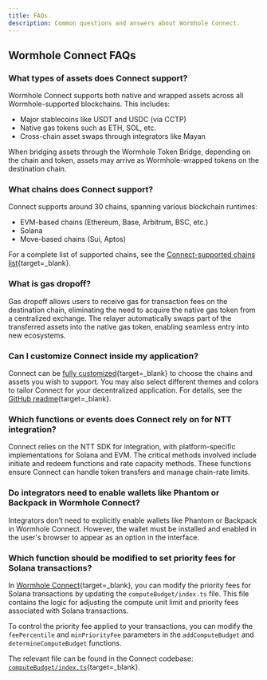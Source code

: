 ```yaml
---
title: FAQs
description: Common questions and answers about Wormhole Connect.
---
```


## Wormhole Connect FAQs

### What types of assets does Connect support? 

Wormhole Connect supports both native and wrapped assets across all Wormhole-supported blockchains. This includes:

 - Major stablecoins like USDT and USDC (via CCTP)
 - Native gas tokens such as ETH, SOL, etc.
 - Cross-chain asset swaps through integrators like Mayan

When bridging assets through the Wormhole Token Bridge, depending on the chain and token, assets may arrive as Wormhole-wrapped tokens on the destination chain.

### What chains does Connect support? 

Connect supports around 30 chains, spanning various blockchain runtimes:

 - EVM-based chains (Ethereum, Base, Arbitrum, BSC, etc.)
 - Solana
 - Move-based chains (Sui, Aptos)

For a complete list of supported chains, see the [Connect-supported chains list](/docs/build/applications/connect/features/){target=\_blank}.

### What is gas dropoff? 

Gas dropoff allows users to receive gas for transaction fees on the destination chain, eliminating the need to acquire the native gas token from a centralized exchange. The relayer automatically swaps part of the transferred assets into the native gas token, enabling seamless entry into new ecosystems.

### Can I customize Connect inside my application?

Connect can be [fully customized](https://connect-in-style.wormhole.com/){target=\_blank} to choose the chains and assets you wish to support. You may also select different themes and colors to tailor Connect for your decentralized application. For details, see the [GitHub readme](https://github.com/wormhole-foundation/wormhole-connect){target=\_blank}.

### Which functions or events does Connect rely on for NTT integration? 

Connect relies on the NTT SDK  for integration, with platform-specific implementations for Solana and EVM. The critical methods involved include initiate and redeem functions and rate capacity methods. These functions ensure Connect can handle token transfers and manage chain-rate limits.

### Do integrators need to enable wallets like Phantom or Backpack in Wormhole Connect?

Integrators don’t need to explicitly enable wallets like Phantom or Backpack in Wormhole Connect. However, the wallet must be installed and enabled in the user's browser to appear as an option in the interface.

### Which function should be modified to set priority fees for Solana transactions?

In [Wormhole Connect](https://github.com/wormhole-foundation/wormhole-connect){target=\_blank}, you can modify the priority fees for Solana transactions by updating the `computeBudget/index.ts` file. This file contains the logic for adjusting the compute unit limit and priority fees associated with Solana transactions.

To control the priority fee applied to your transactions, you can modify the `feePercentile` and `minPriorityFee` parameters in the `addComputeBudget` and `determineComputeBudget` functions.

The relevant file can be found in the Connect codebase: [`computeBudget/index.ts`](https://github.com/wormhole-foundation/wormhole-connect/blob/62f1ba8ee5502ac6fd405680e6b3816c9aa54325/sdk/src/contexts/solana/utils/computeBudget/index.ts){target=\_blank}.